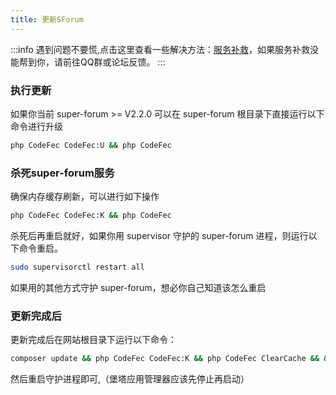 ```yaml
---
title: 更新SForum
---
```

:::info
遇到问题不要慌,点击这里查看一些解决方法：[服务补救](/use/help.html#更新报错)，如果服务补救没能帮到你，请前往QQ群或论坛反馈。
:::
### 执行更新

如果你当前 super-forum >= V2.2.0 可以在 super-forum 根目录下直接运行以下命令进行升级

```bash
php CodeFec CodeFec:U && php CodeFec
```

### 杀死super-forum服务
确保内存缓存刷新，可以进行如下操作
```bash
php CodeFec CodeFec:K && php CodeFec
```
杀死后再重启就好，如果你用 supervisor 守护的 super-forum 进程，则运行以下命令重启。

```bash
sudo supervisorctl restart all
```
如果用的其他方式守护 super-forum，想必你自己知道该怎么重启

### 更新完成后
更新完成后在网站根目录下运行以下命令：
```bash
composer update && php CodeFec CodeFec:K && php CodeFec ClearCache && && php CodeFec
```
然后重启守护进程即可,（堡塔应用管理器应该先停止再启动）
